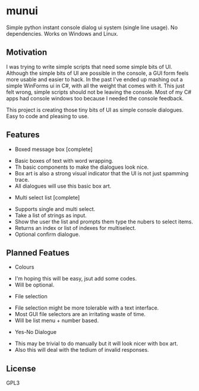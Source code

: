 # munui
Simple python instant console dialog ui system (single line usage). No dependencies. Works on Windows and Linux.

## Motivation

I was trying to write simple scripts that need some simple bits of UI.
Although the simple bits of UI are possible in the console, a GUI form feels more usable and easier to hack.
In the past I've ended up mashing out a simple WinForms ui in C#, with all the weight that comes with it.
This just felt wrong, simple scripts should not be leaving the console. 
Most of my C# apps had console windows too because I needed the console feedback.

This project is creating those tiny bits of UI as simple console dialogues. Easy to code and pleasing to use.

## Features

 * Boxed message box [complete]
  - Basic boxes of text with word wrapping.
  - Th basic components to make the dialogues look nice.
  - Box art is also a strong visual indicator that the UI is not just spamming trace.
  - All dialogues will use this basic box art.
 * Multi select list [complete]
  - Supports single and multi select.
  - Take a list of strings as input.
  - Show the user the list and prompts them type the nubers to select items.
  - Returns an index or list of indexes for multiselect.
  - Optional confirm dialogue.
 
## Planned Featues

 * Colours
  - I'm hoping this will be easy, jsut add some codes.
  - Will be optional.

 * File selection
  - File selection might be more tolerable with a text interface.
  - Most GUI file selectors are an irritating waste of time.
  - Will be list menu + number based.
 * Yes-No Dialogue
  - This may be trivial to do manually but it will look nicer with box art.
  - Also this will deal with the tedium of invalid responses.
 
## License
GPL3
 
 
